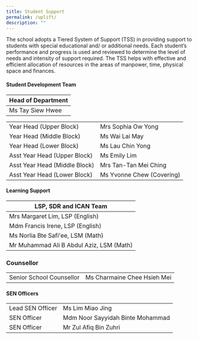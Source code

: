 ```yaml
---
title: Student Support
permalink: /uplift/
description: ""
---
```

The school adopts a Tiered System of Support (TSS) in providing support to students with special educational and/ or additional needs. Each student’s performance and progress is used and reviewed to determine the level of needs and intensity of support required. The TSS helps with effective and efficient allocation of resources in the areas of manpower, time, physical space and finances.




#### Student Development Team

| Head of Department |
| --- |
| Ms Tay Siew Hwee  



|  |  | 
| -------- | -------- | 
| Year Head (Upper Block)     | Mrs Sophia Ow Yong     |
| Year Head (Middle Block)     | Ms Wai Lai May     |
| Year Head (Lower Block)     | Ms Lau Chin Yong     |
| Asst Year Head (Upper Block)     | Ms Emily Lim     |
| Asst Year Head (Middle Block)     | Mrs Tan-Tan Mei Ching     |
| Asst Year Head (Lower Block)     | Ms Yvonne Chew (Covering)     |




#### Learning Support

| LSP, SDR and ICAN Team |
| --- |
| Mrs Margaret Lim, LSP (English) 
| Mdm Francis Irene, LSP (English)
| Ms Norlia Bte Safi'ee, LSM (Math)
| Mr Muhammad Ali B Abdul Aziz, LSM (Math)



### Counsellor

|  |  |
| --- | --- |
| Senior School Counsellor  | Ms Charmaine Chee Hsieh Mei  |




#### SEN Officers


|  |  |
| ---| --- |
|  Lead SEN Officer  | Ms Lim Miao Jing |
|  SEN Officer  |  Mdm Noor Sayyidah Binte Mohammad  |
| SEN Officer | Mr Zul Afiq Bin Zuhri  |